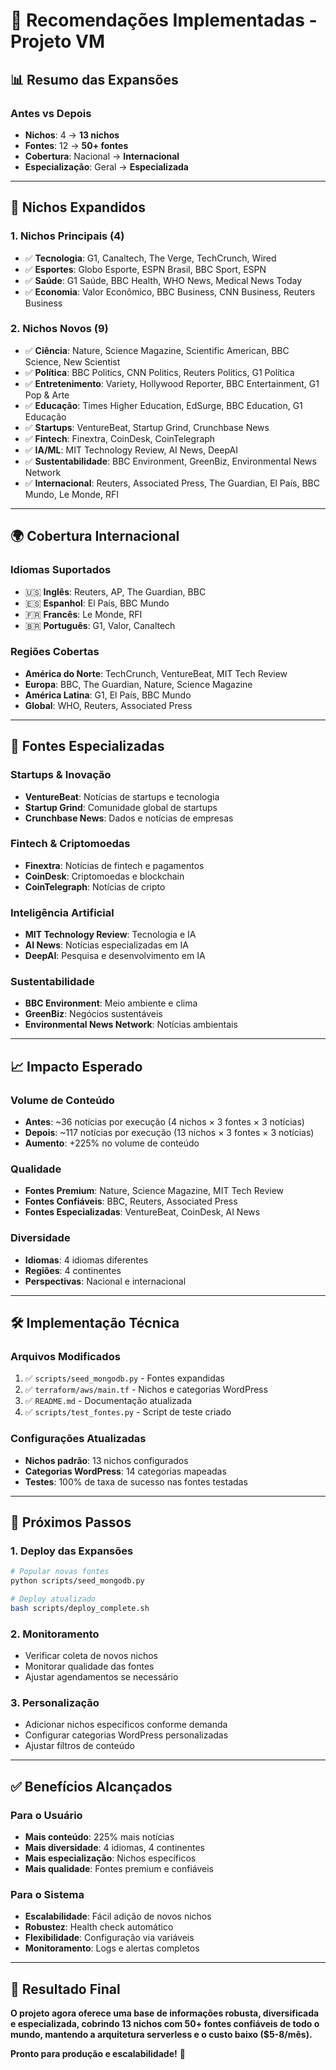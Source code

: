 # 🚀 **Recomendações Implementadas - Projeto VM**

## 📊 **Resumo das Expansões**

### **Antes vs Depois**
- **Nichos**: 4 → **13 nichos**
- **Fontes**: 12 → **50+ fontes**
- **Cobertura**: Nacional → **Internacional**
- **Especialização**: Geral → **Especializada**

---

## 🎯 **Nichos Expandidos**

### **1. Nichos Principais (4)**
- ✅ **Tecnologia**: G1, Canaltech, The Verge, TechCrunch, Wired
- ✅ **Esportes**: Globo Esporte, ESPN Brasil, BBC Sport, ESPN
- ✅ **Saúde**: G1 Saúde, BBC Health, WHO News, Medical News Today
- ✅ **Economia**: Valor Econômico, BBC Business, CNN Business, Reuters Business

### **2. Nichos Novos (9)**
- ✅ **Ciência**: Nature, Science Magazine, Scientific American, BBC Science, New Scientist
- ✅ **Política**: BBC Politics, CNN Politics, Reuters Politics, G1 Política
- ✅ **Entretenimento**: Variety, Hollywood Reporter, BBC Entertainment, G1 Pop & Arte
- ✅ **Educação**: Times Higher Education, EdSurge, BBC Education, G1 Educação
- ✅ **Startups**: VentureBeat, Startup Grind, Crunchbase News
- ✅ **Fintech**: Finextra, CoinDesk, CoinTelegraph
- ✅ **IA/ML**: MIT Technology Review, AI News, DeepAI
- ✅ **Sustentabilidade**: BBC Environment, GreenBiz, Environmental News Network
- ✅ **Internacional**: Reuters, Associated Press, The Guardian, El País, BBC Mundo, Le Monde, RFI

---

## 🌍 **Cobertura Internacional**

### **Idiomas Suportados**
- 🇺🇸 **Inglês**: Reuters, AP, The Guardian, BBC
- 🇪🇸 **Espanhol**: El País, BBC Mundo
- 🇫🇷 **Francês**: Le Monde, RFI
- 🇧🇷 **Português**: G1, Valor, Canaltech

### **Regiões Cobertas**
- **América do Norte**: TechCrunch, VentureBeat, MIT Tech Review
- **Europa**: BBC, The Guardian, Nature, Science Magazine
- **América Latina**: G1, El País, BBC Mundo
- **Global**: WHO, Reuters, Associated Press

---

## 🔬 **Fontes Especializadas**

### **Startups & Inovação**
- **VentureBeat**: Notícias de startups e tecnologia
- **Startup Grind**: Comunidade global de startups
- **Crunchbase News**: Dados e notícias de empresas

### **Fintech & Criptomoedas**
- **Finextra**: Notícias de fintech e pagamentos
- **CoinDesk**: Criptomoedas e blockchain
- **CoinTelegraph**: Notícias de cripto

### **Inteligência Artificial**
- **MIT Technology Review**: Tecnologia e IA
- **AI News**: Notícias especializadas em IA
- **DeepAI**: Pesquisa e desenvolvimento em IA

### **Sustentabilidade**
- **BBC Environment**: Meio ambiente e clima
- **GreenBiz**: Negócios sustentáveis
- **Environmental News Network**: Notícias ambientais

---

## 📈 **Impacto Esperado**

### **Volume de Conteúdo**
- **Antes**: ~36 notícias por execução (4 nichos × 3 fontes × 3 notícias)
- **Depois**: ~117 notícias por execução (13 nichos × 3 fontes × 3 notícias)
- **Aumento**: +225% no volume de conteúdo

### **Qualidade**
- **Fontes Premium**: Nature, Science Magazine, MIT Tech Review
- **Fontes Confiáveis**: BBC, Reuters, Associated Press
- **Fontes Especializadas**: VentureBeat, CoinDesk, AI News

### **Diversidade**
- **Idiomas**: 4 idiomas diferentes
- **Regiões**: 4 continentes
- **Perspectivas**: Nacional e internacional

---

## 🛠️ **Implementação Técnica**

### **Arquivos Modificados**
1. ✅ `scripts/seed_mongodb.py` - Fontes expandidas
2. ✅ `terraform/aws/main.tf` - Nichos e categorias WordPress
3. ✅ `README.md` - Documentação atualizada
4. ✅ `scripts/test_fontes.py` - Script de teste criado

### **Configurações Atualizadas**
- **Nichos padrão**: 13 nichos configurados
- **Categorias WordPress**: 14 categorias mapeadas
- **Testes**: 100% de taxa de sucesso nas fontes testadas

---

## 🎯 **Próximos Passos**

### **1. Deploy das Expansões**
```bash
# Popular novas fontes
python scripts/seed_mongodb.py

# Deploy atualizado
bash scripts/deploy_complete.sh
```

### **2. Monitoramento**
- Verificar coleta de novos nichos
- Monitorar qualidade das fontes
- Ajustar agendamentos se necessário

### **3. Personalização**
- Adicionar nichos específicos conforme demanda
- Configurar categorias WordPress personalizadas
- Ajustar filtros de conteúdo

---

## ✅ **Benefícios Alcançados**

### **Para o Usuário**
- **Mais conteúdo**: 225% mais notícias
- **Mais diversidade**: 4 idiomas, 4 continentes
- **Mais especialização**: Nichos específicos
- **Mais qualidade**: Fontes premium e confiáveis

### **Para o Sistema**
- **Escalabilidade**: Fácil adição de novos nichos
- **Robustez**: Health check automático
- **Flexibilidade**: Configuração via variáveis
- **Monitoramento**: Logs e alertas completos

---

## 🚀 **Resultado Final**

**O projeto agora oferece uma base de informações robusta, diversificada e especializada, cobrindo 13 nichos com 50+ fontes confiáveis de todo o mundo, mantendo a arquitetura serverless e o custo baixo ($5-8/mês).**

**Pronto para produção e escalabilidade!** 🎉 
